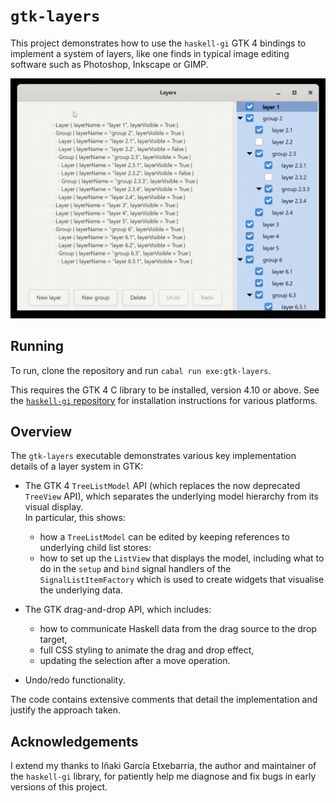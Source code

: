 # `gtk-layers`

This project demonstrates how to use the `haskell-gi` GTK 4 bindings to
implement a system of layers, like one finds in typical image editing software
such as Photoshop, Inkscape or GIMP.

![demo animation](gtk-layers-demo.gif)

## Running

To run, clone the repository and run `cabal run exe:gtk-layers`.

This requires the GTK 4 C library to be installed, version 4.10 or above.
See the [`haskell-gi` repository](https://github.com/haskell-gi/haskell-gi)
for installation instructions for various platforms.

## Overview

The `gtk-layers` executable demonstrates various key implementation details of
a layer system in GTK:

  - The GTK 4 `TreeListModel` API (which replaces the now deprecated `TreeView`
    API), which separates the underlying model hierarchy from its visual display.  
    In particular, this shows:
      - how a `TreeListModel` can be edited by keeping references to underlying
        child list stores:
      - how to set up the `ListView` that displays the model, including what
        to do in the `setup` and `bind` signal handlers of the `SignalListItemFactory`
        which is used to create widgets that visualise the underlying data.

  - The GTK drag-and-drop API, which includes:
      - how to communicate Haskell data from the drag source to the drop target,
      - full CSS styling to animate the drag and drop effect,
      - updating the selection after a move operation.

  - Undo/redo functionality.

The code contains extensive comments that detail the implementation and justify
the approach taken.

## Acknowledgements

I extend my thanks to Iñaki García Etxebarria, the author and maintainer of the
`haskell-gi` library, for patiently help me diagnose and fix bugs in early
versions of this project.


